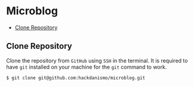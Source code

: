 # Microblog

+ [Clone Repository](#clone-repository)

## Clone Repository
Clone the repository from `GitHub` using `SSH` in the terminal. It is required to have `git` installed on your machine for the `git` command to work.

```shell
$ git clone git@github.com:hackdanismo/microblog.git
```